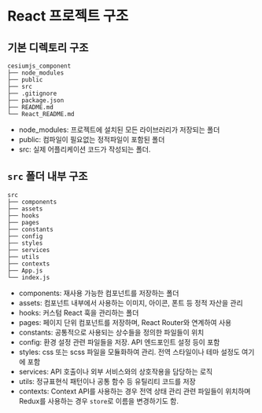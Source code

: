 # React 프로젝트 구조

## 기본 디렉토리 구조

```text
cesiumjs_component
├── node_modules
├── public
├── src
├── .gitignore
├── package.json
├── README.md
└── React_README.md
```

- node_modules: 프로젝트에 설치된 모든 라이브러리가 저장되는 폴더
- public: 컴파일이 필요없는 정적파일이 포함된 폴더
- src: 실제 어플리케이션 코드가 작성되는 폴더.

## `src` 폴더 내부 구조

```text
src
├── components
├── assets
├── hooks
├── pages
├── constants
├── config
├── styles
├── services
├── utils
├── contexts
├── App.js
└── index.js

```

- components: 재사용 가능한 컴포넌트를 저장하는 폴더
- assets: 컴포넌트 내부에서 사용하는 이미지, 아이콘, 폰트 등 정적 자산을 관리
- hooks: 커스텀 React 훅을 관리하는 폴더
- pages: 페이지 단위 컴포넌트를 저장하며, React Router와 연계하여 사용
- constants: 공통적으로 사용되는 상수들을 정의한 파일들이 위치
- config: 환경 설정 관련 파일들을 저장. API 엔드포인트 설정 등이 포함
- styles: css 또는 scss 파일을 모듈화하여 관리. 전역 스타일이나 테마 설정도 여기에 포함
- services: API 호출이나 외부 서비스와의 상호작용을 담당하는 로직
- utils: 정규표현식 패턴이나 공통 함수 등 유틸리티 코드를 저장
- contexts: Context API를 사용하는 경우 전역 상태 관리 관련 파일들이 위치하며 Redux를 사용하는 경우 `store`로 이름을 변경하기도 함.




